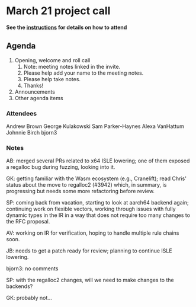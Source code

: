 # March 21 project call

**See the [instructions](../README.md) for details on how to attend**

## Agenda
1. Opening, welcome and roll call
    1. Note: meeting notes linked in the invite.
    1. Please help add your name to the meeting notes.
    1. Please help take notes.
    1. Thanks!
1. Announcements
1. Other agenda items


### Attendees

Andrew Brown
George Kulakowski
Sam Parker-Haynes
Alexa VanHattum
Johnnie Birch
bjorn3

### Notes

AB: merged several PRs related to x64 ISLE lowering; one of them exposed a regalloc bug during fuzzing, looking into it.

GK: getting familiar with the Wasm ecosystem (e.g., Cranelift); read Chris' status about the move to regalloc2 (#3942) which, in summary, is progressing but needs some more refactoring before review.

SP: coming back from vacation, starting to look at aarch64 backend again; continuing work on flexible vectors, working through issues with fully dynamic types in the IR in a way that does not require too many changes to the RFC proposal.

AV: working on IR for verification, hoping to handle multiple rule chains soon.

JB: needs to get a patch ready for review; planning to continue ISLE lowering.

bjorn3: no comments

SP: with the regalloc2 changes, will we need to make changes to the backends?

GK: probably not...
